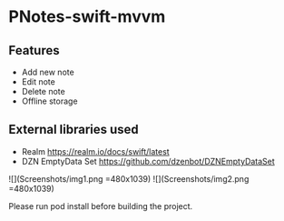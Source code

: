 # PNotes-swift-mvvm
 ## Features
 - Add new note
 - Edit note
 - Delete note
 - Offline storage
## External libraries used
 - Realm https://realm.io/docs/swift/latest
 - DZN EmptyData Set https://github.com/dzenbot/DZNEmptyDataSet

![](Screenshots/img1.png =480x1039)
![](Screenshots/img2.png =480x1039)
 
Please run pod install before building the project.
